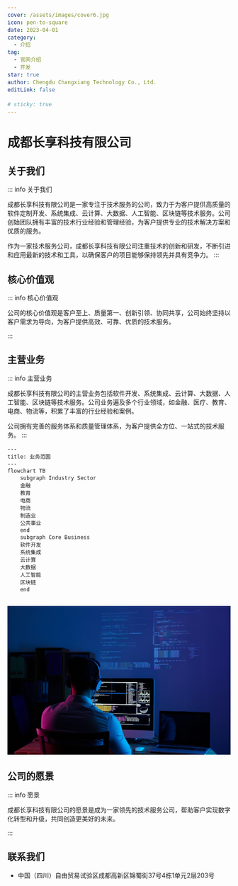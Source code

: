 ```yaml
---
cover: /assets/images/cover6.jpg
icon: pen-to-square
date: 2023-04-01
category:
  - 介绍
tag:
  - 官网介绍
  - 开发
star: true
author: Chengdu Changxiang Technology Co., Ltd.
editLink: false

# sticky: true
---
```


# 成都长享科技有限公司


## 关于我们

::: info 关于我们

成都长享科技有限公司是一家专注于技术服务的公司，致力于为客户提供高质量的软件定制开发、系统集成、云计算、大数据、人工智能、区块链等技术服务。公司创始团队拥有丰富的技术行业经验和管理经验，为客户提供专业的技术解决方案和优质的服务。

作为一家技术服务公司，成都长享科技有限公司注重技术的创新和研发，不断引进和应用最新的技术和工具，以确保客户的项目能够保持领先并具有竞争力。
:::

## 核心价值观

::: info 核心价值观

公司的核心价值观是客户至上、质量第一、创新引领、协同共享，公司始终坚持以客户需求为导向，为客户提供高效、可靠、优质的技术服务。

:::


## 主营业务

::: info 主营业务

成都长享科技有限公司的主营业务包括软件开发、系统集成、云计算、大数据、人工智能、区块链等技术服务。公司业务遍及多个行业领域，如金融、医疗、教育、电商、物流等，积累了丰富的行业经验和案例。

公司拥有完善的服务体系和质量管理体系，为客户提供全方位、一站式的技术服务。
:::


```mermaid
---
title: 业务范围
---
flowchart TB
    subgraph Industry Sector
    金融
    教育
    电商
    物流
    制造业
    公共事业
    end
    subgraph Core Business
    软件开发
    系统集成
    云计算
    大数据
    人工智能
    区块链
    end
    
```

![](/assets/images/cover5.jpg)

## 公司的愿景

::: info 愿景

成都长享科技有限公司的愿景是成为一家领先的技术服务公司，帮助客户实现数字化转型和升级，共同创造更美好的未来。

:::


## 联系我们

- 中国（四川）自由贸易试验区成都高新区锦蜀街37号4栋1单元2层203号